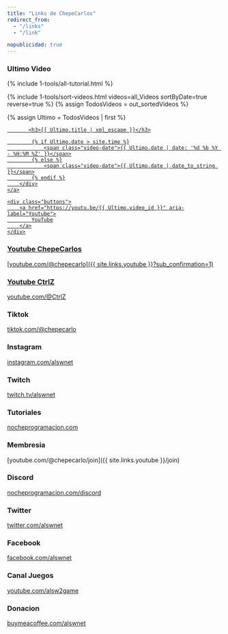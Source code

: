 ```yaml
---
title: "Links de ChepeCarlos"
redirect_from:
  - "/links"
  - "/link"

nopublicidad: true
---
```


### Ultimo Video

{% include 1-tools/all-tutorial.html %}

{% include 1-tools/sort-videos.html videos=all_Videos sortByDate=true reverse=true %}
{% assign TodosVideos = out_sortedVideos %}

{% assign Ultimo = TodosVideos | first %}

<div class="video-card">
    <a href="https://youtu.be/{{ Ultimo.video_id }}">
        <div class="video-header">
            <div class="thumb-container">
                <div class="video-thumbnail"
                    {% if Ultimo.video_id %}
                    style="background-image: url(https://i.ytimg.com/vi/{{Ultimo.video_id}}/mqdefault.jpg)"
                    {% else %}
                    style="background-image: url({{ '/assets/images/streamcover.jpg' | relative_url }})"
                    {% endif %}
                >
                </div>
            </div>

           <h3>{{ Ultimo.title | xml_escape }}</h3>

            {% if Ultimo.date > site.time %}
                <span class="video-date">{{ Ultimo.date | date: '%d %b %Y - %H:%M %Z' }}</span>
            {% else %}
                <span class="video-date">{{ Ultimo.date | date_to_string }}</span>
            {% endif %}
        </div>
    </a>

    <div class="buttons">
        <a href="https://youtu.be/{{ Ultimo.video_id }}" aria-label="Youtube">
            YouTube
        </a>
    </div>

</div>

### Youtube ChepeCarlos

[youtube.com/@chepecarlo]({{ site.links.youtube }}?sub_confirmation=1)


### Youtube CtrlZ

[youtube.com/@CtrlZ](https://www.youtube.com/@CtrlZ-dq5gc?sub_confirmation=1)

### Tiktok

[tiktok.com/@chepecarlo](https://www.tiktok.com/@chepecarlo)

### Instagram

[instagram.com/alswnet](https://www.instagram.com/alswnet/)

### Twitch

[twitch.tv/alswnet](https://www.twitch.tv/alswnet)

### Tutoriales

[nocheprogramacion.com](https://nocheprogramacion.com/)

### Membresia

[youtube.com/@chepecarlo/join]({{ site.links.youtube }}/join)

### Discord

[nocheprogramacion.com/discord](https://nocheprogramacion.com/discord)

### Twitter

[twitter.com/alswnet](https://twitter.com/alswnet)

### Facebook

[facebook.com/alswnet](https://www.facebook.com/alswnet)

### Canal Juegos

[youtube.com/alsw2game](https://www.youtube.com/channel/UC-QPTA-oIQf59SVA8ckpMXA?sub_confirmation=1)

### Donacion

[buymeacoffee.com/alswnet](https://nocheprogramacion.com/cafe)
